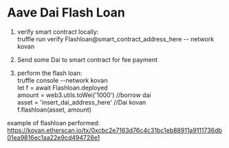 # Aave Dai Flash Loan

1. verify smart contract locally:<br>
truffle run verify Flashloan@smart_contract_address_here -- network kovan

2. Send some Dai to smart contract for fee payment

3. perform the flash loan:<br>
truffle console --network kovan<br>
let f = await Flashloan.deployed<br>
amount = web3.utils.toWei('1000') //borrow dai<br>
asset = 'insert_dai_address_here' //Dai kovan<br>
f.flashloan(asset, amount)

example of flashloan performed:<br>
https://kovan.etherscan.io/tx/0xcbc2e7163d76c4c31bc1eb88911a9111736db01ea9816ec1aa22e9cd494728e1
